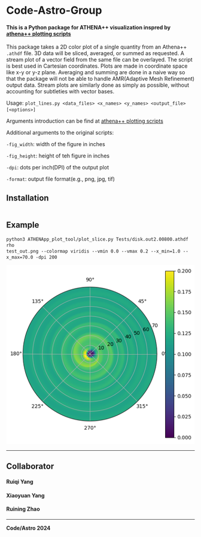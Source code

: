 # Code-Astro-Group
#### This is a Python package for ATHENA++ visualization inspred by <a href="https://github.com/PrincetonUniversity/athena/wiki/Plotting-Scripts#plot_slicepy">athena++ plotting scripts</a>
This package takes a 2D color plot of a single quantity from an Athena++ `.athdf` file. 3D data will be sliced, averaged, or summed as requested. A stream plot of a vector field from the same file can be overlayed. The script is best used in Cartesian coordinates. Plots are made in coordinate space like x-y or y-z plane. Averaging and summing are done in a naive way so that the package will not be able to handle AMR(Adaptive Mesh Refinement) output data. Stream plots are similarly done as simply as possible, without accounting for subtleties with vector bases. 

Usage: `plot_lines.py <data_files> <x_names> <y_names> <output_file> [<options>]`

Arguments introduction can be find at <a href="https://github.com/PrincetonUniversity/athena/wiki/Plotting-Scripts#plot_slicepy">athena++ plotting scripts</a>

Additional arguments to the original scripts:

`-fig_width`: width of the figure in inches

`-fig_height`: height of teh figure in inches

`-dpi`: dots per inch(DPI) of the output plot

`-format`: output file format(e.g., png, jpg, tif)

## Installation
```

```

## Example
```
python3 ATHENApp_plot_tool/plot_slice.py Tests/disk.out2.00800.athdf rho
test_out.png --colormap viridis --vmin 0.0 --vmax 0.2 --x_min=1.0 --x_max=70.0 -dpi 200
```
<div align="center">
  <img src="Tests/test_out.png">
</div>


---------------------------------
## Collaborator
#### Ruiqi Yang
#### Xiaoyuan Yang
#### Ruining Zhao
---------------------------------
**Code/Astro 2024**
